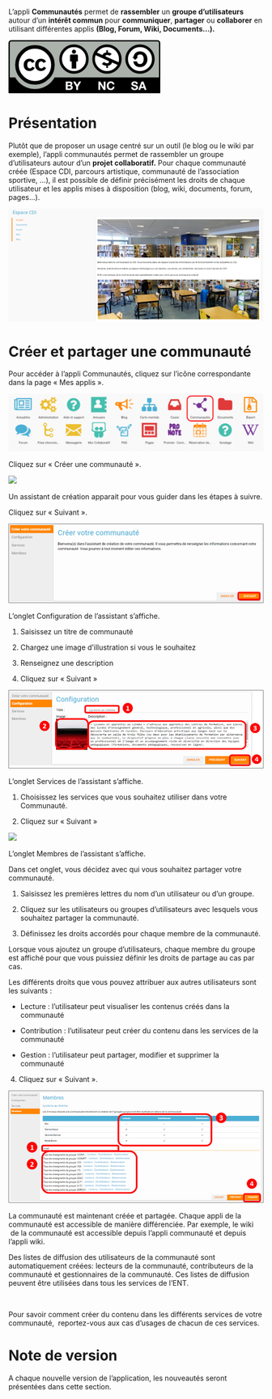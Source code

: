 L’appli **Communautés** permet de **rassembler** un **groupe d’utilisateurs** autour d’un **intérêt commun** pour **communiquer**, **partager** ou **collaborer** en utilisant différentes applis **(Blog, Forum, Wiki, Documents…).**

![](../../wp-content/uploads/2015/03/CC-BY-NC-SA-3.0-FR-300x105.png)

Présentation
============

Plutôt que de proposer un usage centré sur un outil (le blog ou le wiki par exemple), l’appli communautés permet de rassembler un groupe d’utilisateurs autour d’un **projet collaboratif.** Pour chaque communauté créée (Espace CDI, parcours artistique, communauté de l’association sportive, …), il est possible de définir précisément les droits de chaque utilisateur et les applis mises à disposition (blog, wiki, documents, forum, pages…).

![](../../wp-content/uploads/2016/04/Communaut_Pres-ConvertImage.png)

Créer et partager une communauté
================================

Pour accéder à l’appli Communautés, cliquez sur l’icône correspondante dans la page « Mes applis ».

![](../../wp-content/uploads/2016/04/Mes_Applis_3-1024x231.png)

Cliquez sur « Créer une communauté ».

![](../../wp-content/uploads/2016/08/communauté-11-1024x227.png)

Un assistant de création apparait pour vous guider dans les étapes à suivre.

Cliquez sur « Suivant ».

![](../../wp-content/uploads/2015/06/c3.png)

L’onglet Configuration de l’assistant s’affiche.

1.  Saisissez un titre de communauté

2.  Chargez une image d’illustration si vous le souhaitez

3.  Renseignez une description

4.  Cliquez sur « Suivant »

![](../../wp-content/uploads/2015/06/c4.png)

L’onglet Services de l’assistant s’affiche.

1.  Choisissez les services que vous souhaitez utiliser dans votre Communauté.

2.  Cliquez sur « Suivant »

![](../../wp-content/uploads/2016/08/communauté-2-1024x295.png)

L’onglet Membres de l’assistant s’affiche.

Dans cet onglet, vous décidez avec qui vous souhaitez partager votre communauté.

1.  Saisissez les premières lettres du nom d’un utilisateur ou d’un groupe.

2.  Cliquez sur les utilisateurs ou groupes d’utilisateurs avec lesquels vous souhaitez partager la communauté.

3.  Définissez les droits accordés pour chaque membre de la communauté.

Lorsque vous ajoutez un groupe d’utilisateurs, chaque membre du groupe est affiché pour que vous puissiez définir les droits de partage au cas par cas.

Les différents droits que vous pouvez attribuer aux autres utilisateurs sont les suivants :

-   Lecture : l’utilisateur peut visualiser les contenus créés dans la communauté

-   Contribution : l’utilisateur peut créer du contenu dans les services de la communauté

-   Gestion : l’utilisateur peut partager, modifier et supprimer la communauté

 4. Cliquez sur « Suivant ».

![](../../wp-content/uploads/2015/06/c6.png)

La communauté est maintenant créée et partagée. Chaque appli de la communauté est accessible de manière différenciée. Par exemple, le wiki  de la communauté est accessible depuis l’appli communauté et depuis l’appli wiki.

Des listes de diffusion des utilisateurs de la communauté sont automatiquement créées: lecteurs de la communauté, contributeurs de la communauté et gestionnaires de la communauté. Ces listes de diffusion peuvent être utilisées dans tous les services de l’ENT.

 

Pour savoir comment créer du contenu dans les différents services de votre communauté,  reportez-vous aux cas d’usages de chacun de ces services.

Note de version
===============

A chaque nouvelle version de l’application, les nouveautés seront présentées dans cette section.
